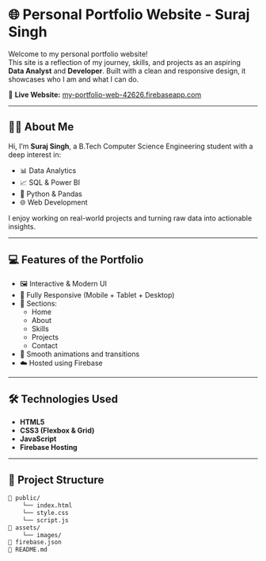 # 🌐 Personal Portfolio Website - Suraj Singh

Welcome to my personal portfolio website!  
This site is a reflection of my journey, skills, and projects as an aspiring **Data Analyst** and **Developer**. Built with a clean and responsive design, it showcases who I am and what I can do.

🔗 **Live Website:** [my-portfolio-web-42626.firebaseapp.com](https://my-portfolio-web-42626.firebaseapp.com/)

---

## 🧑‍💻 About Me

Hi, I’m **Suraj Singh**, a B.Tech Computer Science Engineering student with a deep interest in:
- 📊 Data Analytics  
- 📈 SQL & Power BI  
- 📌 Python & Pandas  
- 🌐 Web Development  

I enjoy working on real-world projects and turning raw data into actionable insights.

---

## 💻 Features of the Portfolio

- 🖼️ Interactive & Modern UI  
- 📱 Fully Responsive (Mobile + Tablet + Desktop)  
- 🧩 Sections:  
  - Home  
  - About  
  - Skills  
  - Projects  
  - Contact  
- 🎨 Smooth animations and transitions  
- ☁️ Hosted using Firebase

---

## 🛠️ Technologies Used

- **HTML5**  
- **CSS3 (Flexbox & Grid)**  
- **JavaScript**  
- **Firebase Hosting**  

---

## 📂 Project Structure

```bash
📁 public/
    └── index.html
    └── style.css
    └── script.js
📁 assets/
    └── images/
📁 firebase.json
📄 README.md

